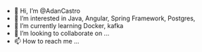 - 👋 Hi, I’m @AdanCastro
- 👀 I’m interested in Java, Angular, Spring Framework, Postgres, 
- 🌱 I’m currently learning Docker, kafka
- 💞️ I’m looking to collaborate on ...
- 📫 How to reach me ...

<!---
AdanCastro/AdanCastro is a ✨ special ✨ repository because its `README.md` (this file) appears on your GitHub profile.
You can click the Preview link to take a look at your changes.
--->
